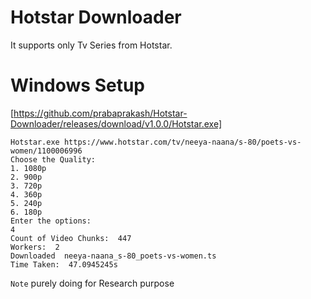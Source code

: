 # Hotstar Downloader
It supports only Tv Series from Hotstar.
# Windows Setup
[https://github.com/prabaprakash/Hotstar-Downloader/releases/download/v1.0.0/Hotstar.exe]
````
Hotstar.exe https://www.hotstar.com/tv/neeya-naana/s-80/poets-vs-women/1100006996
Choose the Quality:
1. 1080p
2. 900p
3. 720p
4. 360p
5. 240p
6. 180p
Enter the options:
4
Count of Video Chunks:  447
Workers:  2
Downloaded  neeya-naana_s-80_poets-vs-women.ts
Time Taken:  47.0945245s
````

``Note``
purely doing for Research purpose
